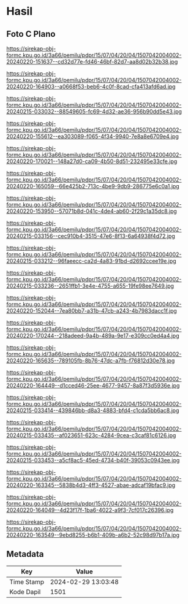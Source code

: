 # Hasil

## Foto C Plano

https://sirekap-obj-formc.kpu.go.id/3a66/pemilu/pdpr/15/07/04/20/04/1507042004002-20240220-151637--cd32d77e-fd46-46bf-82d7-aa8d02b32b38.jpg

https://sirekap-obj-formc.kpu.go.id/3a66/pemilu/pdpr/15/07/04/20/04/1507042004002-20240220-164903--a0668f53-beb6-4c0f-8cad-cfa413afd6ad.jpg

https://sirekap-obj-formc.kpu.go.id/3a66/pemilu/pdpr/15/07/04/20/04/1507042004002-20240215-033032--88549605-fc69-4d32-ae36-956b90dd5e43.jpg

https://sirekap-obj-formc.kpu.go.id/3a66/pemilu/pdpr/15/07/04/20/04/1507042004002-20240220-155612--ea303089-f065-4f34-9940-7e8a8e6709e4.jpg

https://sirekap-obj-formc.kpu.go.id/3a66/pemilu/pdpr/15/07/04/20/04/1507042004002-20240220-170021--148a27d0-ca09-4b50-8d51-232495e33cfe.jpg

https://sirekap-obj-formc.kpu.go.id/3a66/pemilu/pdpr/15/07/04/20/04/1507042004002-20240220-165059--66e425b2-713c-4be9-9db9-286775e6c0a1.jpg

https://sirekap-obj-formc.kpu.go.id/3a66/pemilu/pdpr/15/07/04/20/04/1507042004002-20240220-153950--57071b8d-041c-4de4-ab60-2f29c1a35dc8.jpg

https://sirekap-obj-formc.kpu.go.id/3a66/pemilu/pdpr/15/07/04/20/04/1507042004002-20240215-033156--cec910b4-3515-47e6-8f13-6a64938f4d72.jpg

https://sirekap-obj-formc.kpu.go.id/3a66/pemilu/pdpr/15/07/04/20/04/1507042004002-20240215-033212--96faeecc-ca2d-4a83-91bd-d2692ccee19e.jpg

https://sirekap-obj-formc.kpu.go.id/3a66/pemilu/pdpr/15/07/04/20/04/1507042004002-20240215-033236--2651ffb1-3e4e-4755-a655-19fe98ee7649.jpg

https://sirekap-obj-formc.kpu.go.id/3a66/pemilu/pdpr/15/07/04/20/04/1507042004002-20240220-152044--7ea80bb7-a31b-47cb-a243-4b7983dacc1f.jpg

https://sirekap-obj-formc.kpu.go.id/3a66/pemilu/pdpr/15/07/04/20/04/1507042004002-20240220-170244--218adeed-9a4b-489a-9e17-e309cc0ed4a4.jpg

https://sirekap-obj-formc.kpu.go.id/3a66/pemilu/pdpr/15/07/04/20/04/1507042004002-20240220-165635--789105fb-8b76-47dc-a7fb-f76812d30e78.jpg

https://sirekap-obj-formc.kpu.go.id/3a66/pemilu/pdpr/15/07/04/20/04/1507042004002-20240220-164449--d1cced46-25ee-4677-9457-8a87f3d5936e.jpg

https://sirekap-obj-formc.kpu.go.id/3a66/pemilu/pdpr/15/07/04/20/04/1507042004002-20240215-033414--439846bb-d8a3-4883-bfd4-c1cda5bb6ac8.jpg

https://sirekap-obj-formc.kpu.go.id/3a66/pemilu/pdpr/15/07/04/20/04/1507042004002-20240215-033435--af023651-623c-4284-9cea-c3caf81c6126.jpg

https://sirekap-obj-formc.kpu.go.id/3a66/pemilu/pdpr/15/07/04/20/04/1507042004002-20240215-033453--a5cf8ac5-45ed-4734-b40f-39053c0943ee.jpg

https://sirekap-obj-formc.kpu.go.id/3a66/pemilu/pdpr/15/07/04/20/04/1507042004002-20240220-163345--5838b4d3-4ff3-4527-abae-adcaf19bfac9.jpg

https://sirekap-obj-formc.kpu.go.id/3a66/pemilu/pdpr/15/07/04/20/04/1507042004002-20240220-164049--4d23f17f-1ba6-4022-a9f3-7cf017c26396.jpg

https://sirekap-obj-formc.kpu.go.id/3a66/pemilu/pdpr/15/07/04/20/04/1507042004002-20240220-163549--9ebd8255-b6b1-409b-a6b2-52c98d97b17a.jpg


## Metadata

| Key        | Value               |
| ---------- | ------------------- |
| Time Stamp | 2024-02-29 13:03:48 |
| Kode Dapil | 1501                |



